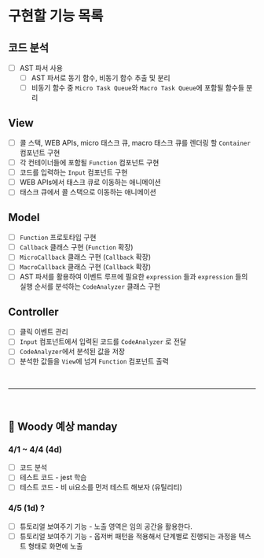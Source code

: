 # 구현할 기능 목록

## 코드 분석

- [ ] AST 파서 사용
  - [ ] AST 파서로 동기 함수, 비동기 함수 추출 및 분리
  - [ ] 비동기 함수 중 `Micro Task Queue`와 `Macro Task Queue`에 포함될 함수들 분리

## View

- [ ] 콜 스택, WEB APIs, micro 태스크 큐, macro 태스크 큐를 렌더링 할 `Container` 컴포넌트 구현
- [ ] 각 컨테이너들에 포함될 `Function` 컴포넌트 구현
- [ ] 코드를 입력하는 `Input` 컴포넌트 구현
- [ ] WEB APIs에서 태스크 큐로 이동하는 애니메이션
- [ ] 태스크 큐에서 콜 스택으로 이동하는 애니메이션

## Model

- [ ] `Function` 프로토타입 구현
- [ ] `Callback` 클래스 구현 (`Function` 확장)
- [ ] `MicroCallback` 클래스 구현 (`Callback` 확장)
- [ ] `MacroCallback` 클래스 구현 (`Callback` 확장)
- [ ] AST 파서를 활용하여 이벤트 루프에 필요한 `expression` 들과 `expression` 들의 실행 순서를 분석하는 `CodeAnalyzer` 클래스 구현

## Controller

- [ ] 클릭 이벤트 관리
- [ ] `Input` 컴포넌트에서 입력된 코드를 `CodeAnalyzer` 로 전달
- [ ] `CodeAnalyzer`에서 분석된 값을 저장
- [ ] 분석한 값들을 `View`에 넘겨 `Function` 컴포넌트 출력

<br>

---

<br>

## 🧸 Woody 예상 manday

### 4/1 ~ 4/4 (4d)

- [ ] 코드 분석
- [ ] 테스트 코드 - jest 학습
- [ ] 테스트 코드 - 비 ui요소를 먼저 테스트 해보자 (유틸리티)

### 4/5 (1d) ?

- [ ] 튜토리얼 보여주기 기능 - 노출 영역은 임의 공간을 활용한다.
- [ ] 튜토리얼 보여주기 기능 - 옵저버 패턴을 적용해서 단계별로 진행되는 과정을 텍스트 형태로 화면에 노출
